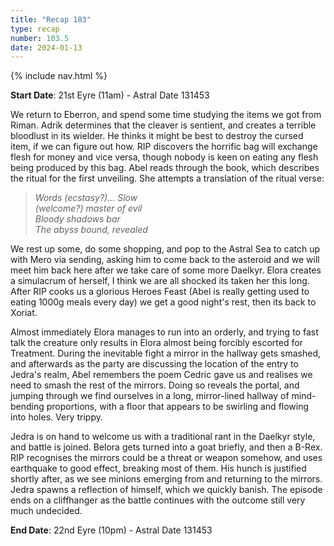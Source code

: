 ```yaml
---
title: "Recap 103"
type: recap
number: 103.5
date: 2024-01-13
---
```


{% include nav.html %}

**Start Date**: 21st Eyre (11am) - Astral Date 131453

We return to Eberron, and spend some time studying the items we got from Riman. Adrik determines that the cleaver is sentient, and creates a terrible bloodlust in its wielder. He thinks it might be best to destroy the cursed item, if we can figure out how. RIP discovers the horrific bag will exchange flesh for money and vice versa, though nobody is keen on eating any flesh being produced by this bag. Abel reads through the book, which describes the ritual for the first unveiling. She attempts a translation of the ritual verse:

> *Words (ecstasy?)… Slow*\
> *(welcome?) master of evil*\
> *Bloody shadows bar*\
> *The abyss bound, revealed*

We rest up some, do some shopping, and pop to the Astral Sea to catch up with Mero via sending, asking him to come back to the asteroid and we will meet him back here after we take care of some more Daelkyr. Elora creates a simulacrum of herself, I think we are all shocked its taken her this long. After RIP cooks us a glorious Heroes Feast (Abel is really getting used to eating 1000g meals every day) we get a good night's rest, then its back to Xoriat.

Almost immediately Elora manages to run into an orderly, and trying to fast talk the creature only results in Elora almost being forcibly escorted for Treatment. During the inevitable fight a mirror in the hallway gets smashed, and afterwards as the party are discussing the location of the entry to Jedra's realm, Abel remembers the poem Cedric gave us and realises we need to smash the rest of the mirrors. Doing so reveals the portal, and jumping through we find ourselves in a long, mirror-lined hallway of mind-bending proportions, with a floor that appears to be swirling and flowing into holes. Very trippy.

Jedra is on hand to welcome us with a traditional rant in the Daelkyr style, and battle is joined. Belora gets turned into a goat briefly, and then a B-Rex. RIP recognises the mirrors could be a threat or weapon somehow, and uses earthquake to good effect, breaking most of them. His hunch is justified shortly after, as we see minions emerging from and returning to the mirrors. Jedra spawns a reflection of himself, which we quickly banish. The episode ends on a cliffhanger as the battle continues with the outcome still very much undecided.

**End Date**: 22nd Eyre (10pm) - Astral Date 131453
